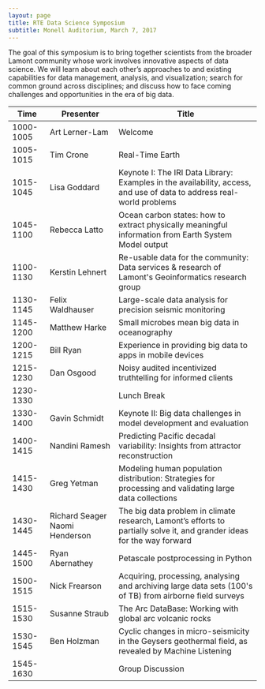 ```yaml
---
layout: page
title: RTE Data Science Symposium
subtitle: Monell Auditorium, March 7, 2017
---
```


The goal of this symposium is to bring together scientists from the broader Lamont community whose work involves innovative aspects of data science. We will learn about each other’s approaches to and existing capabilities for data management, analysis, and visualization; search for common ground across disciplines; and discuss how to face coming challenges and opportunities in the era of big data.

| Time      | Presenter                      | Title                                                                                                                   |
|-----------|--------------------------------|-------------------------------------------------------------------------------------------------------------------------|
| 1000-1005 | Art Lerner-Lam                 | Welcome                                                                                                                 |
| 1005-1015 | Tim Crone                      | Real-Time Earth                                                                                                         |
| 1015-1045 | Lisa Goddard                   | Keynote I: The IRI Data Library: Examples in the availability, access, and use of data to address real-world problems   |
| 1045-1100 | Rebecca Latto                  | Ocean carbon states: how to extract physically meaningful information from Earth System Model output                    |
| 1100-1130 | Kerstin Lehnert                | Re-usable data for the community: Data services & research of Lamont's Geoinformatics research group                    |
| 1130-1145 | Felix Waldhauser               | Large-scale data analysis for precision seismic monitoring                                                              |
| 1145-1200 | Matthew Harke                  | Small microbes mean big data in oceanography                                                                            |
| 1200-1215 | Bill Ryan                      | Experience in providing big data to apps in mobile devices                                                              |
| 1215-1230 | Dan Osgood                     | Noisy audited incentivized truthtelling for informed clients                                                            |
| 1230-1330 |                                | Lunch Break                                                                                                             |
| 1330-1400 | Gavin Schmidt                  | Keynote II: Big data challenges in model development and evaluation                                                     |
| 1400-1415 | Nandini Ramesh                 | Predicting Pacific decadal variability: Insights from attractor reconstruction                                          |
| 1415-1430 | Greg Yetman                    | Modeling human population distribution: Strategies for processing and validating large data collections                 |
| 1430-1445 | Richard Seager Naomi Henderson | The big data problem in climate research, Lamont’s efforts to partially solve it, and grander ideas for the way forward |
| 1445-1500 | Ryan Abernathey                | Petascale postprocessing in Python                                                                                      |
| 1500-1515 | Nick Frearson                  | Acquiring, processing, analysing and archiving large data sets (100's of TB) from airborne field surveys                |
| 1515-1530 | Susanne Straub                 | The Arc DataBase: Working with global arc volcanic rocks                                                                |
| 1530-1545 | Ben Holzman                    | Cyclic changes in micro-seismicity in the Geysers geothermal field, as revealed by Machine Listening                    |
| 1545-1630 |                                | Group Discussion                                                                                                        |
